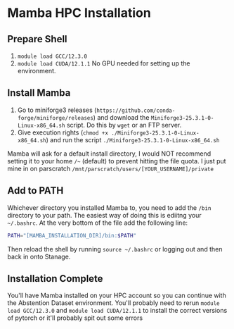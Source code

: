 # Mamba HPC Installation

## Prepare Shell
1. `module load GCC/12.3.0`
2. `module load CUDA/12.1.1`
No GPU needed for setting up the environment.

## Install Mamba
1. Go to miniforge3 releases (`https://github.com/conda-forge/miniforge/releases`) and download the `Miniforge3-25.3.1-0-Linux-x86_64.sh` script. Do this by `wget` or an FTP server.
2. Give execution rights (`chmod +x ./Miniforge3-25.3.1-0-Linux-x86_64.sh`) and run the script `./Miniforge3-25.3.1-0-Linux-x86_64.sh`

Mamba will ask for a default install directory, I would NOT recommend setting it to your home `/~` (default) to prevent hitting the file quota. I just put mine in on parscratch `/mnt/parscratch/users/[YOUR_USERNAME]/private`

## Add to PATH
Whichever directory you installed Mamba to, you need to add the `/bin` directory to your path. The easiest way of doing this is ediitng your `~/.bashrc`. At the very bottom of the file add the following line:
```bash
PATH="[MAMBA_INSTALLATION_DIR]/bin:$PATH"
```

Then reload the shell by running `source ~/.bashrc` or logging out and then back in onto Stanage.

## Installation Complete
You'll have Mamba installed on your HPC account so you can continue with the Abstention Dataset environment. You'll probably need to rerun `module load GCC/12.3.0` and `module load CUDA/12.1.1` to install the correct versions of pytorch or it'll probably spit out some errors
